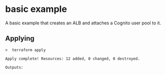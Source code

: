 # basic example
A basic example that creates an ALB and attaches a Cognito user pool to it.

## Applying
```
>  terraform apply

Apply complete! Resources: 12 added, 0 changed, 0 destroyed.

Outputs:

```
